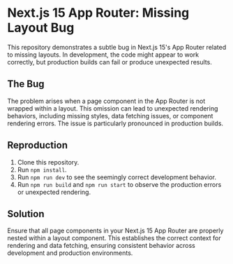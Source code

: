 # Next.js 15 App Router: Missing Layout Bug

This repository demonstrates a subtle bug in Next.js 15's App Router related to missing layouts.  In development, the code might appear to work correctly, but production builds can fail or produce unexpected results.

## The Bug
The problem arises when a page component in the App Router is not wrapped within a layout.  This omission can lead to unexpected rendering behaviors, including missing styles, data fetching issues, or component rendering errors.  The issue is particularly pronounced in production builds.

## Reproduction
1. Clone this repository.
2. Run `npm install`.
3. Run `npm run dev` to see the seemingly correct development behavior.
4. Run `npm run build` and `npm run start` to observe the production errors or unexpected rendering.

## Solution
Ensure that all page components in your Next.js 15 App Router are properly nested within a layout component. This establishes the correct context for rendering and data fetching, ensuring consistent behavior across development and production environments.

